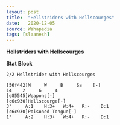 ```yaml
---
layout: post
title:  "Hellstriders with Hellscourges"
date:   2020-12-05
source: Wahapedia
tags: [slaanesh]
---
```


**Hellstriders with Hellscourges**

**Stat Block**
```
2/2 Hellstrider with Hellscourges
```

```
[56f442]M     W     B     Sa    [-]
14    2     6     4     
[e85545]Weapons[-]
[c6c930]Hellscourge[-]
3"     A:1    H:3+   W:4+   R:-    D:1   
[c6c930]Poisoned Tongue[-]
1"     A:2    H:3+   W:4+   R:-    D:1   
```


